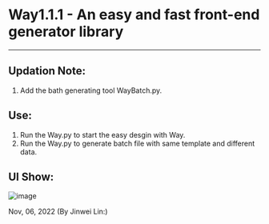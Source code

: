 # Way1.1.1 - An easy and fast front-end generator library
***

## Updation Note: 

1. Add the bath generating tool WayBatch.py.

## Use:
1. Run the Way.py to start the easy desgin with Way.
2. Run the Way.py to generate batch file with same template and different data. 


## UI Show:
![image](https://github.com/JYLinOK/Way/readme/way.png)



Nov, 06, 2022
(By Jinwei Lin:)
